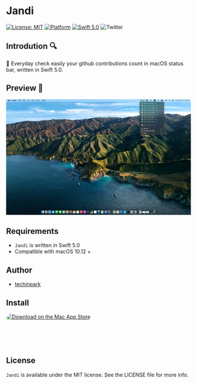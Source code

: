 # Jandi 


[![License: MIT](https://img.shields.io/badge/license-MIT-blue.svg?style=flat)](https://github.com/techinpark/jandi/blob/main/LICENSE)
[![Platform](https://img.shields.io/badge/platform-macOS-green.svg?style=flat)](https://github.com/techinpark/jandi)
[![Swift 5.0](https://img.shields.io/badge/Swift-5.0-orange.svg?style=flat)](https://developer.apple.com/swift/)
![Twitter](https://img.shields.io/twitter/follow/techinpark.svg?style=social&label=Follow)


## Introdution :mag: 

🌱 Everyday check easily your github contributions count in macOS status bar, written in Swift 5.0. 

## Preview 👀
![](./.github/images/preview.png)


## Requirements 

- `Jandi` is written in Swift 5.0
- Compatible with macOS 10.12 + 

## Author 
- [techinpark](https://twitter.com/techinpark)

## Install 

<a href="https://apps.apple.com/us/app/jandi-growth-your-code/id1551460285?mt=12&amp;itsct=apps_box&amp;itscg=30200" style="display: inline-block; overflow: hidden; border-radius: 13px; width: 250px; height: 83px;"><img src="https://tools.applemediaservices.com/api/badges/download-on-the-mac-app-store/black/en-US?size=250x83&amp;releaseDate=1612137600&h=21fffbfb6797aea42878a89d3fd093fd" alt="Download on the Mac App Store" style="border-radius: 13px; width: 250px; height: 83px;"></a>


## License 
`Jandi` is available under the MIT license. See the LICENSE file for more info.


